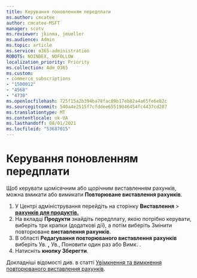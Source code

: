 ```yaml
---
title: Керування поновленням передплати
ms.author: cmcatee
author: cmcatee-MSFT
manager: scotv
ms.reviewer: jkinma, jmueller
ms.audience: Admin
ms.topic: article
ms.service: o365-administration
ROBOTS: NOINDEX, NOFOLLOW
localization_priority: Priority
ms.collection: Adm_O365
ms.custom:
- commerce_subscriptions
- "1500012"
- "4568"
- "4730"
ms.openlocfilehash: 725f15a2b394ba78fac89b17eb82a4a65fe6e82c
ms.sourcegitcommit: 540a4e2515f7cfddee65519046454fc4437cd287
ms.translationtype: MT
ms.contentlocale: uk-UA
ms.lasthandoff: 08/01/2021
ms.locfileid: "53687015"
---
```

# <a name="manage-subscription-renewal"></a>Керування поновленням передплати

Щоб керувати щомісячним або щорічним виставленням рахунків, можна вмикати або вимикати **Повторюване виставлення рахунків**.

1. У Центрі адміністрування перейдіть на сторінку **Виставлення**  >  **[рахунків для продуктів.](https://go.microsoft.com/fwlink/p/?linkid=842054)**
2. На вкладці **Продукти** знайдіть передплату, якою потрібно керувати, виберіть три крапки (додаткові дії), а потім виберіть Змінити повторюване **виставлення рахунків**.
3. В області **Редагування повторюваного виставлення рахунків** виберіть Ув. **,** Ув., Поновити один раз або Вимк. .  
4. Натисніть **кнопку Зберегти**.

Докладніші відомості див. в статті [Увімкнення та вимкнення повторюваного виставлення рахунків](/microsoft-365/commerce/subscriptions/renew-your-subscription#turn-recurring-billing-off-or-on).

